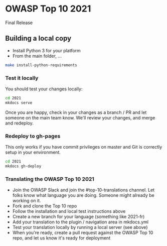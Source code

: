 # OWASP Top 10 2021

Final Release

## Building a local copy

- Install Python 3 for your platform
- From the main folder, ...

```bash
make install-python-requirements
```

### Test it locally

You should test your changes locally:

```bash
cd 2021
mkdocs serve
```

Once you are happy, check in your changes as a branch / PR and let someone on the main team know. We'll review your changes, and merge and redeploy.

### Redeploy to gh-pages

This only works if you have commit privileges on master and Git is correctly setup in your environment.

```bash
cd 2021
mkdocs gh-deploy
```

### Translating the OWASP Top 10 2021

- Join the OWASP Slack and join the #top-10-translations channel. Let folks know what language you are doing. Someone might already be working on it.
- Fork and clone the Top 10 repo
- Follow the installation and local test instructions above
- Create a new branch for your language (something like 2021-fr)
- Add your translation to the plugin / navigation area in mkdocs.yml
- Test your translation locally by running a local server (see above)
- When you're ready, create a pull request against the OWASP Top 10 repo, and let us know it's ready for deployment
